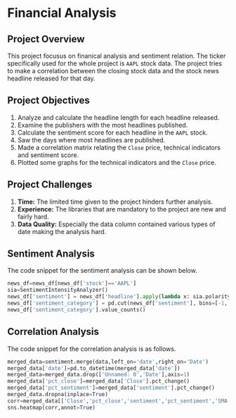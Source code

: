 # Financial Analysis
## Project Overview
This project focusus on finanical analysis and sentiment relation. The ticker specifically used for the whole project is `AAPL` stock data. The project tries to make a correlation between the closing stock data and the stock news headline released for that day.
## Project Objectives
1. Analyze and calculate the headline length for each headline released.
2. Examine the publishers with the most headlines published.
3. Calculate the sentiment score for each headline in the `AAPL` stock. 
4. Saw the days where most headlines are published.
5. Made a correlation matrix relating the `Close` price, technical indicators and sentiment score. 
6. Plotted some graphs for the technical indicators and the `Close` price.
## Project Challenges
1. **Time:** The limited time given to the project hinders further analysis.
2. **Experience:** The libraries that are mandatory to the project are new and fairly hard.
3. **Data Quality:** Especially the data column contained various types of date making the analysis hard.
## Sentiment Analysis
The code snippet for the sentiment analysis can be shown below.
```python
news_df=news_df[news_df['stock']=='AAPL']
sia=SentimentIntensityAnalyzer()
news_df['sentiment'] = news_df['headline'].apply(lambda x: sia.polarity_scores(text=x)['compound'])
news_df['sentiment_category'] = pd.cut(news_df['sentiment'], bins=[-1, -0.5, -0.0001,0.0001, 0.5, 1], labels=['Very Negative', 'Slightly Negative', 'Neutral', 'Slightly Positive','Very Postive'])
news_df['sentiment_category'].value_counts()
```
## Correlation Analysis 
The code snippet for the correlation analysis is as follows.
```python
merged_data=sentiment.merge(data,left_on='date',right_on='Date')
merged_data['date']=pd.to_datetime(merged_data['date'])
merged_data=merged_data.drop(['Unnamed: 0','Date'],axis=1)
merged_data['pct_close']=merged_data['Close'].pct_change()
merged_data['pct_sentiment']=merged_data['sentiment'].pct_change()
merged_data.dropna(inplace=True)
corr=merged_data[['Close','pct_close','sentiment','pct_sentiment','SMA','RSI','EMA','MACD']].corr()
sns.heatmap(corr,annot=True)
```

